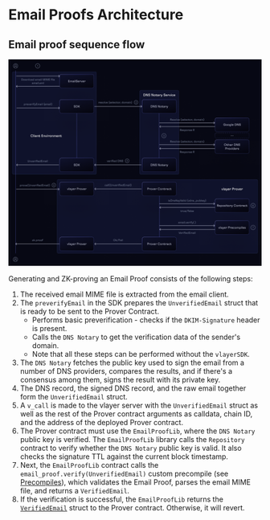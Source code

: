 # Email Proofs Architecture

## Email proof sequence flow

![Architecture diagram](../../images/architecture/email-sequence.png)

Generating and ZK-proving an Email Proof consists of the following steps:
1. The received email MIME file is extracted from the email client.
2. The `preverifyEmail` in the SDK prepares the `UnverifiedEmail` struct that is ready to be sent to the Prover Contract.
    - Performs basic preverification - checks if the `DKIM-Signature` header is present.
    - Calls the `DNS Notary` to get the verification data of the sender's domain.
    - Note that all these steps can be performed without the `vlayerSDK`.
3. The `DNS Notary` fetches the public key used to sign the email from a number of DNS providers, compares the results, and if there's a consensus among them, signs the result with its private key.
4. The DNS record, the signed DNS record, and the raw email together form the `UnverifiedEmail` struct.
5. A `v_call` is made to the vlayer server with the `UnverifiedEmail` struct as well as the rest of the Prover contract arguments as calldata, chain ID, and the address of the deployed Prover contract.
6. The Prover contract must use the `EmailProofLib`, where the `DNS Notary` public key is verified. The `EmailProofLib` library calls the `Repository` contract to verify whether the `DNS Notary` public key is valid. It also checks the signature TTL against the current block timestamp.
7. Next, the `EmailProofLib` contract calls the `email_proof.verify(UnverifiedEmail)` custom precompile (see [Precompiles](./prover.md#precompiles)), which validates the Email Proof, parses the email MIME file, and returns a `VerifiedEmail`.
8. If the verification is successful, the `EmailProofLib` returns the [`VerifiedEmail`](./solidity.md#verified-email) struct to the Prover contract. Otherwise, it will revert.